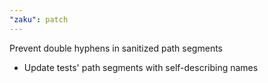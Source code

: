 ```yaml
---
"zaku": patch
---
```


Prevent double hyphens in sanitized path segments

- Update tests' path segments with self-describing names
